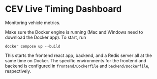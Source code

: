 # CEV Live Timing Dashboard

Monitoring vehicle metrics.

Make sure the Docker engine is running (Mac and Windows need to download the Docker app). To start, run

```
docker compose up --build
```

This starts the frontend react app, backend, and a Redis server all at the same time on Docker. The specific environments for the frontend and backend is configured in `frontend/Dockerfile` and `backend/Dockerfile`, respectively.
